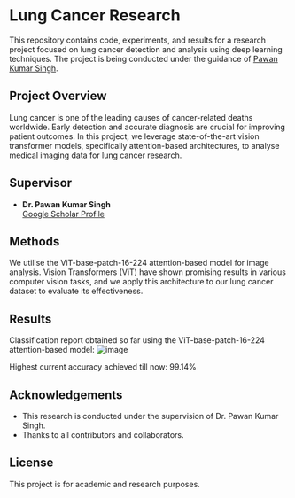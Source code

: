 # Lung Cancer Research

This repository contains code, experiments, and results for a research project focused on lung cancer detection and analysis using deep learning techniques. The project is being conducted under the guidance of [Pawan Kumar Singh](https://scholar.google.co.in/citations?user=LctgJHoAAAAJ&hl=en).

## Project Overview

Lung cancer is one of the leading causes of cancer-related deaths worldwide. Early detection and accurate diagnosis are crucial for improving patient outcomes. In this project, we leverage state-of-the-art vision transformer models, specifically attention-based architectures, to analyse medical imaging data for lung cancer research.

## Supervisor

- **Dr. Pawan Kumar Singh**  
  [Google Scholar Profile](https://scholar.google.co.in/citations?user=LctgJHoAAAAJ&hl=en)

## Methods

We utilise the ViT-base-patch-16-224 attention-based model for image analysis. Vision Transformers (ViT) have shown promising results in various computer vision tasks, and we apply this architecture to our lung cancer dataset to evaluate its effectiveness.

## Results

Classification report obtained so far using the ViT-base-patch-16-224 attention-based model:
![image](https://github.com/user-attachments/assets/5581bf9c-5d57-4026-bba6-cdd248e768d7)

Highest current accuracy achieved till now: 99.14%

## Acknowledgements

- This research is conducted under the supervision of Dr. Pawan Kumar Singh.
- Thanks to all contributors and collaborators.

## License

This project is for academic and research purposes.
